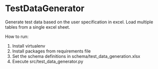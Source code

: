 # TestDataGenerator

Generate test data based on the user specification in excel. 
Load multiple tables from a single excel sheet.

How to run:
1. Install virtualenv
2. Install packages from requirements file
3. Set the schema definitions in schema/test_data_generation.xlsx
4. Execute src/test_data_generator.py